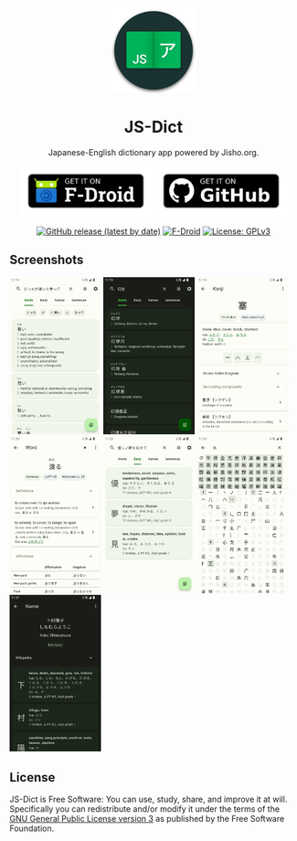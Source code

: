 <div align="center">

<img src="assets/icon.png" width="150">

# **JS-Dict**

Japanese-English dictionary app powered by Jisho.org.

<a href="https://f-droid.org/packages/io.github.petlyh.jsdict"><img src="assets/fdroid_badge.png" alt="Get it on F-Droid" height="90"></a>
<a href="https://github.com/petlyh/JS-Dict/releases/latest"><img src="assets/github_badge.png" height="90"></a>

<a href="https://github.com/petlyh/JS-Dict/releases/latest"><img alt="GitHub release (latest by date)" src="https://img.shields.io/github/v/release/petlyh/JS-Dict?logo=github&style=flat-square"></a>
<a href="https://f-droid.org/en/packages/io.github.petlyh.jsdict"><img alt="F-Droid" src="https://img.shields.io/f-droid/v/io.github.petlyh.jsdict?style=flat-square&logo=fdroid"></a>
<a href="https://www.gnu.org/licenses/gpl-3.0"><img alt="License: GPLv3" src="https://img.shields.io/badge/license-GPLv3-red.svg?style=flat-square"></a>
</div>

## Screenshots

[<img src="metadata/en-US/images/phoneScreenshots/01.png" width="160">](metadata/en-US/images/phoneScreenshots/01.png)
[<img src="metadata/en-US/images/phoneScreenshots/02.png" width="160">](metadata/en-US/images/phoneScreenshots/02.png)
[<img src="metadata/en-US/images/phoneScreenshots/03.png" width="160">](metadata/en-US/images/phoneScreenshots/03.png)
[<img src="metadata/en-US/images/phoneScreenshots/04.png" width="160">](metadata/en-US/images/phoneScreenshots/04.png)
[<img src="metadata/en-US/images/phoneScreenshots/05.png" width="160">](metadata/en-US/images/phoneScreenshots/05.png)
[<img src="metadata/en-US/images/phoneScreenshots/06.png" width="160">](metadata/en-US/images/phoneScreenshots/06.png)
[<img src="metadata/en-US/images/phoneScreenshots/07.png" width="160">](metadata/en-US/images/phoneScreenshots/07.png)

## License

JS-Dict is Free Software: You can use, study, share, and improve it at will. Specifically you can redistribute and/or modify it under the terms of the [GNU General Public License version 3](https://www.gnu.org/licenses/gpl-3.0.en.html) as published by the Free Software Foundation.

